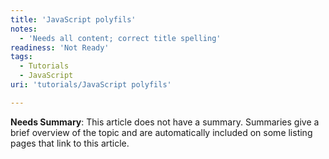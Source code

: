 ```yaml
---
title: 'JavaScript polyfils'
notes:
  - 'Needs all content; correct title spelling'
readiness: 'Not Ready'
tags:
  - Tutorials
  - JavaScript
uri: 'tutorials/JavaScript polyfils'

---
```

**Needs Summary**: This article does not have a summary. Summaries give a brief overview of the topic and are automatically included on some listing pages that link to this article.

